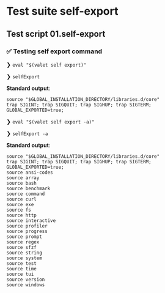 # Test suite self-export

## Test script 01.self-export

### ✅ Testing self export command

❯ `eval "$(valet self export)"`

❯ `selfExport`

**Standard output**:

```text
source "$GLOBAL_INSTALLATION_DIRECTORY/libraries.d/core"
trap SIGINT; trap SIGQUIT; trap SIGHUP; trap SIGTERM;
GLOBAL_EXPORTED=true;

```

❯ `eval "$(valet self export -a)"`

❯ `selfExport -a`

**Standard output**:

```text
source "$GLOBAL_INSTALLATION_DIRECTORY/libraries.d/core"
trap SIGINT; trap SIGQUIT; trap SIGHUP; trap SIGTERM;
GLOBAL_EXPORTED=true;
source ansi-codes
source array
source bash
source benchmark
source command
source curl
source exe
source fs
source http
source interactive
source profiler
source progress
source prompt
source regex
source sfzf
source string
source system
source test
source time
source tui
source version
source windows

```


